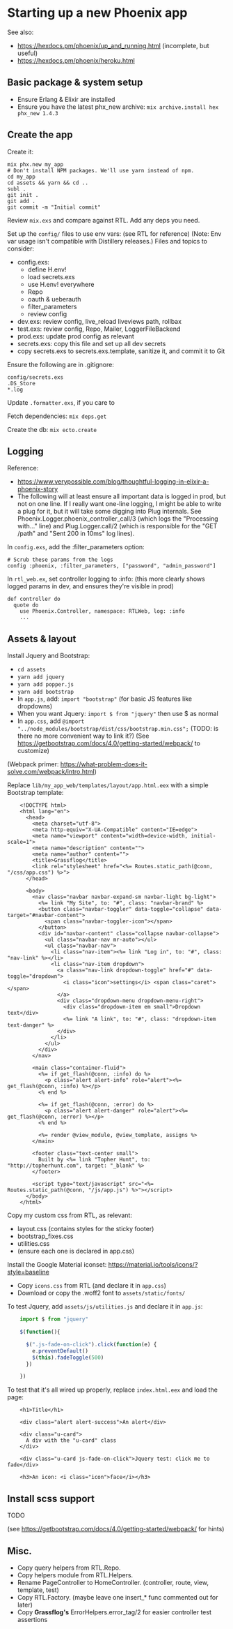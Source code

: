 # Starting up a new Phoenix app

See also:

  * https://hexdocs.pm/phoenix/up_and_running.html (incomplete, but useful)
  * https://hexdocs.pm/phoenix/heroku.html


## Basic package & system setup

  * Ensure Erlang & Elixir are installed
  * Ensure you have the latest phx_new archive:
    `mix archive.install hex phx_new 1.4.3`


## Create the app

Create it:

    mix phx.new my_app
    # Don't install NPM packages. We'll use yarn instead of npm.
    cd my_app
    cd assets && yarn && cd ..
    subl .
    git init .
    git add .
    git commit -m "Initial commit"

Review `mix.exs` and compare against RTL. Add any deps you need.

Set up the `config/` files to use env vars: (see RTL for reference)
(Note: Env var usage isn't compatible with Distillery releases.)
Files and topics to consider:

  * config.exs:
    - define H.env!
    - load secrets.exs
    - use H.env! everywhere
    - Repo
    - oauth & ueberauth
    - filter_parameters
    - review config
  * dev.exs: review config, live_reload liveviews path, rollbax
  * test.exs: review config, Repo, Mailer, LoggerFileBackend
  * prod.exs: update prod config as relevant
  * secrets.exs: copy this file and set up all dev secrets
  * copy secrets.exs to secrets.exs.template, sanitize it, and commit it to Git

Ensure the following are in .gitignore:

    config/secrets.exs
    .DS_Store
    *.log

Update `.formatter.exs`, if you care to

Fetch dependencies: `mix deps.get`

Create the db: `mix ecto.create`


## Logging

Reference:

  * https://www.verypossible.com/blog/thoughtful-logging-in-elixir-a-phoenix-story
  * The following will at least ensure all important data is logged in prod, but not on one line. If I really want one-line logging, I might be able to write a plug for it, but it will take some digging into Plug internals. See Phoenix.Logger.phoenix_controller_call/3 (which logs the "Processing with..." line) and Plug.Logger.call/2 (which is responsible for the "GET /path" and "Sent 200 in 10ms" log lines).

In `config.exs`, add the :filter_parameters option:

    # Scrub these params from the logs
    config :phoenix, :filter_parameters, ["password", "admin_password"]

In `rtl_web.ex`, set controller logging to :info:
(this more clearly shows logged params in dev, and ensures they're visible in prod)

    def controller do
      quote do
        use Phoenix.Controller, namespace: RTLWeb, log: :info
        ...


## Assets & layout

Install Jquery and Bootstrap:

  * `cd assets`
  * `yarn add jquery`
  * `yarn add popper.js`
  * `yarn add bootstrap`
  * In `app.js`, add: `import "bootstrap"` (for basic JS features like dropdowns)
  * When you want Jquery: `import $ from "jquery"` then use $ as normal
  * In `app.css`, add `@import "../node_modules/bootstrap/dist/css/bootstrap.min.css";`
    (TODO: is there no more convenient way to link it?)
    (See https://getbootstrap.com/docs/4.0/getting-started/webpack/ to customize)

(Webpack primer: https://what-problem-does-it-solve.com/webpack/intro.html)

Replace `lib/my_app_web/templates/layout/app.html.eex` with a simple Bootstrap template:

```
    <!DOCTYPE html>
    <html lang="en">
      <head>
        <meta charset="utf-8">
        <meta http-equiv="X-UA-Compatible" content="IE=edge">
        <meta name="viewport" content="width=device-width, initial-scale=1">
        <meta name="description" content="">
        <meta name="author" content="">
        <title>Grassflog</title>
        <link rel="stylesheet" href="<%= Routes.static_path(@conn, "/css/app.css") %>">
      </head>

      <body>
        <nav class="navbar navbar-expand-sm navbar-light bg-light">
          <%= link "My Site", to: "#", class: "navbar-brand" %>
          <button class="navbar-toggler" data-toggle="collapse" data-target="#navbar-content">
            <span class="navbar-toggler-icon"></span>
          </button>
          <div id="navbar-content" class="collapse navbar-collapse">
            <ul class="navbar-nav mr-auto"></ul>
            <ul class="navbar-nav">
              <li class="nav-item"><%= link "Log in", to: "#", class: "nav-link" %></li>
              <li class="nav-item dropdown">
                <a class="nav-link dropdown-toggle" href="#" data-toggle="dropdown">
                  <i class="icon">settings</i> <span class="caret"></span>
                </a>
                <div class="dropdown-menu dropdown-menu-right">
                  <div class="dropdown-item em small">Dropdown text</div>
                  <%= link "A link", to: "#", class: "dropdown-item text-danger" %>
                </div>
              </li>
            </ul>
          </div>
        </nav>

        <main class="container-fluid">
          <%= if get_flash(@conn, :info) do %>
            <p class="alert alert-info" role="alert"><%= get_flash(@conn, :info) %></p>
          <% end %>

          <%= if get_flash(@conn, :error) do %>
            <p class="alert alert-danger" role="alert"><%= get_flash(@conn, :error) %></p>
          <% end %>

          <%= render @view_module, @view_template, assigns %>
        </main>

        <footer class="text-center small">
          Built by <%= link "Topher Hunt", to: "http://topherhunt.com", target: "_blank" %>
        </footer>

        <script type="text/javascript" src="<%= Routes.static_path(@conn, "/js/app.js") %>"></script>
      </body>
    </html>
```

Copy my custom css from RTL, as relevant:

  * layout.css (contains styles for the sticky footer)
  * bootstrap_fixes.css
  * utilities.css
  * (ensure each one is declared in app.css)

Install the Google Material iconset: https://material.io/tools/icons/?style=baseline

  * Copy `icons.css` from RTL (and declare it in `app.css`)
  * Download or copy the .woff2 font to `assets/static/fonts/`

To test Jquery, add `assets/js/utilities.js` and declare it in `app.js`:

```js
    import $ from "jquery"

    $(function(){

      $(".js-fade-on-click").click(function(e) {
        e.preventDefault()
        $(this).fadeToggle(500)
      })

    })
```

To test that it's all wired up properly, replace `index.html.eex` and load the page:

```
    <h1>Title</h1>

    <div class="alert alert-success">An alert</div>

    <div class="u-card">
      A div with the "u-card" class
    </div>

    <div class="u-card js-fade-on-click">Jquery test: click me to fade</div>

    <h3>An icon: <i class="icon">face</i></h3>
```


## Install scss support

TODO

(see https://getbootstrap.com/docs/4.0/getting-started/webpack/ for hints)


## Misc.

  * Copy query helpers from RTL.Repo.
  * Copy helpers module from RTL.Helpers.
  * Rename PageController to HomeController. (controller, route, view, template, test)
  * Copy RTL.Factory. (maybe leave one insert_* func commented out for later)
  * Copy **Grassflog's** ErrorHelpers.error_tag/2 for easier controller test assertions
